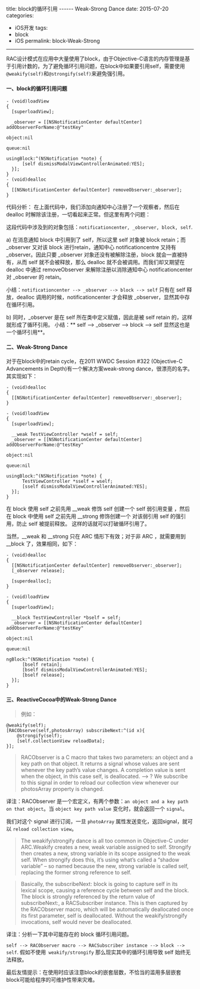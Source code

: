 title: block的循环引用 ------ Weak-Strong Dance
date: 2015-07-20
categories:
- iOS开发
tags:
- block
- iOS
permalink: block-Weak-Strong
---

RAC设计模式在应用中大量使用了block，由于Objective-C语言的内存管理是基于引用计数的，为了避免循环引用问题，在block中如果要引用self，需要使用`@weakify(self)`和`@strongify(self)`来避免强引用。

<!--more-->

#### 一、block的循环引用问题

```
- (void)loadView  
{  
  [superloadView];  
             
  _observer = [[NSNotificationCenter defaultCenter] addObserverForName:@"testKey"  
                                                                object:nil  
                                                                 queue:nil  
                                                            usingBlock:^(NSNotification *note) {  
      [self dismissModalViewControllerAnimated:YES];    
  }];  
}  
- (void)dealloc  
{  
  [[NSNotificationCenter defaultCenter] removeObserver:_observer];  
}  
```

代码分析：
在上面代码中，我们添加向通知中心注册了一个观察者，然后在 dealloc 时解除该注册，一切看起来正常。但这里有两个问题：

这段代码中涉及到的对象包括：`notificationcenter, _observer, block, self`.

a) 在消息通知 block 中引用到了 self，所以这里 self 对象被 block retain；而 _observer 又对该 block 进行retain，通知中心 notificationcentre 又持有 _observer。因此只要 _observer 对象还没有被解除注册，block 就会一直被持有，从而 self 就不会被释放，那么 dealloc 就不会被调用。而我们却又期望在 dealloc 中通过 removeObserver 来解除注册以消除通知中心 notificationcenter 对 _observer 的 retain。

小结：`notificationcenter --> _observer --> block --> self` 只有在 self 释放，dealloc 调用的时候，notificationcenter 才会释放 _observer，显然其中存在循环引用。



b) 同时，_observer 是在 self 所在类中定义赋值，因此是被 self retain 的，这样就形成了循环引用。
小结：** self --> _observer --> block --> self 显然这也是一个循环引用**。


#### 二、Weak-Strong Dance

对于在block中的retain cycle，在2011 WWDC Session #322 (Objective-C Advancements in Depth)有一个解决方案weak-strong dance，很漂亮的名字。其实现如下：
```
- (void)dealloc  
{  
  [[NSNotificationCenter defaultCenter] removeObserver:_observer];  
}  
   
- (void)loadView  
{  
  [superloadView];  
             
  __weak TestViewController *wself = self;  
  _observer = [[NSNotificationCenter defaultCenter] addObserverForName:@"testKey"  
                                                                object:nil  
                                                                 queue:nil  
                                                            usingBlock:^(NSNotification *note) {  
      TestViewController *sself = wself;  
      [sself dismissModalViewControllerAnimated:YES];  
  }];  
}  
```

在 block 使用 self 之前先用 __weak 修饰 self 创建一个 self 弱引用变量 ，然后在 block 中使用 self 之前先用 __strong 修饰创建一个 对该弱引用 self 的强引用，防止 self 被提前释放。
这样的话就可以打破循环引用了。

当然，__weak 和 __strong 只在 ARC 情形下有效；对于非 ARC ，就需要用到 __block 了，效果相同，如下：

```
- (void)dealloc  
{  
  [[NSNotificationCenter defaultCenter] removeObserver:_observer];  
  [_observer release];  
   
  [superdealloc];  
}  
   
- (void)loadView  
{  
  [superloadView];  
             
  __block TestViewController *bself = self;  
  _observer = [[NSNotificationCenter defaultCenter] addObserverForName:@"testKey"  
                                                                object:nil  
                                                                 queue:nil  
                                                               ngBlock:^(NSNotification *note) {  
      [bself retain];  
      [bself dismissModalViewControllerAnimated:YES];  
      [bself release];  
  }];  
}  
```

#### 三、ReactiveCocoa中的Weak-Strong Dance

>例如：

```
@weakify(self);  
[RACObserve(self,photosArray) subscribeNext:^(id x){  
    @strongify(self);  
    [self.collectionView reloadData];  
}];  
```
>RACObserver is a C macro that takes two parameters: an object and a key path on that object. It returns a signal whose values are sent whenever the key path’s value changes. A completion value is sent when the object, in this case self, is deallocated. --> ? We subscribe to this signal in order to reload our collection view whenever our photosArray property is changed.

译注：RACObserver 是一个宏定义，有两个参数：`an object and a key path on that object`。当 `object key path value` 变化时，就会返回一个 `signal`。

我们对这个 signal 进行订阅，一旦 `photoArray` 属性发送变化，返回signal，就可以 `reload collection view`。

>The weakify/strongify dance is all too common in Objective-C under ARC.Weakify creates a new, weak variable assigned to self. Strongify then creates a new, strong variable in its scope assigned to the weak self. When strongify does this, it’s using what’s called a “shadow variable” – so named because the new, strong variable is called self, replacing the former strong reference to self.


>Basically, the subscribeNext: block is going to capture self in its lexical scope, causing a reference cycle between self and the block. The block is strongly referenced by the return value of subscribeNext:, a RACSubscriber instance. This is then captured by the RACObserver macro, which will be automatically deallocated once its first parameter, self is deallocated. Without the weakify/strongify invocations, self would never be deallocated.

译注：分析一下其中可能存在的 block 循环引用问题。

`self --> RACObserver macro --> RACSubscriber instance --> block --> self`. 假如不使用` weakify/strongify` 那么现实其中的循环引用导致 self 始终无法释放。

最后友情提示：在使用时应该注意block的嵌套层数，不恰当的滥用多层嵌套block可能给程序的可维护性带来灾难。